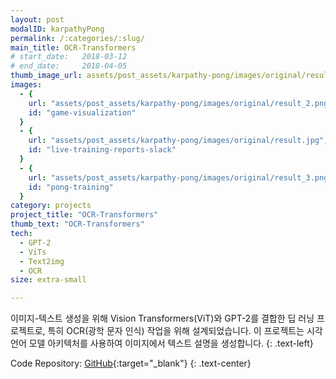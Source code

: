 ```yaml
---
layout: post
modalID: karpathyPong
permalink: /:categories/:slug/
main_title: OCR-Transformers
# start_date:   2018-03-12
# end_date:     2018-04-05
thumb_image_url: assets/post_assets/karpathy-pong/images/original/result.jpg
images:
  - {
    url: "assets/post_assets/karpathy-pong/images/original/result_2.png",
    id: "game-visualization"
  }
  - {
    url: "assets/post_assets/karpathy-pong/images/original/result.jpg",
    id: "live-training-reports-slack"
  }
  - {
    url: "assets/post_assets/karpathy-pong/images/original/result_3.png",
    id: "pong-training"
  }
category: projects
project_title: "OCR-Transformers"
thumb_text: "OCR-Transformers"
tech:
  - GPT-2
  - ViTs
  - Text2img
  - OCR
size: extra-small

---
```


<div class="post-content-markdown">

이미지-텍스트 생성을 위해 Vision Transformers(ViT)와 GPT-2를 결합한 딥 러닝 프로젝트로, 
특히 OCR(광학 문자 인식) 작업을 위해 설계되었습니다. 이 프로젝트는 시각 언어 모델 아키텍처를 사용하여 이미지에서 텍스트 설명을 생성합니다.
{: .text-left}

Code Repository:  [GitHub](https://github.com/gmission-official/OCR-Transformers){:target="_blank"}
{: .text-center}

</div>
